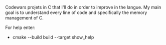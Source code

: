 Codewars projets in C that I'll do in order to improve in the langue. My main goal is to understand every line of code and specifically the memory management of C.

For help enter:
 - cmake --build build --target show_help

